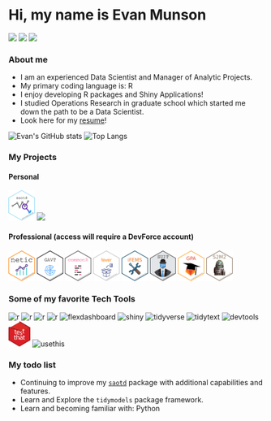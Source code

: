 # Hi, my name is Evan Munson

[<img height="30" src="https://img.shields.io/badge/twitter-%231DA1F2.svg?&style=for-the-badge&logo=twitter&logoColor=white" />][twitter]
[<img height="30" src="https://img.shields.io/badge/linkedin-blue.svg?&style=for-the-badge&logo=linkedin&logoColor=white" />][LinkedIn]
[<img height="30" src="https://img.shields.io/badge/orcid-green.svg?&style=for-the-badge&logo=orcid&logoColor=white" />][ORCID ID]

### About me

* I am an experienced Data Scientist and Manager of Analytic Projects.
* My primary coding language is:  R
* I enjoy developing R packages and Shiny Applications!
* I studied Operations Research in graduate school which started me down the path to be a Data Scientist.
* Look here for my [resume](https://evan-l-munson.github.io/elm_resume/)!

![Evan's GitHub stats](https://github-readme-stats.vercel.app/api?username=evan-l-munson&show_icons=true&theme=default)
![Top Langs](https://github-readme-stats.vercel.app/api/top-langs/?username=evan-l-munson&hide=javascript)

### My Projects

#### Personal

[<img height="60" src="https://github.com/evan-l-munson/saotd/raw/master/man/figures/hex_saotd.png" />][saotd]
[<img height="60" src="https://github.com/evan-l-munson/SUIT/raw/master/www/hex_SUIT_v2.png" />][suit_public]

#### Professional (access will require a DevForce account)

[<img height="60" src="www/hex_netic.png" />][netic]
[<img height="60" src="www/hex_GAVT.png" />][gavt]
[<img height="60" src="www/hex_commonR.png" />][commonR]
[<img height="60" src="www/hex_fever.png" />][fever]
[<img height="60" src="www/hex_iFEMS.png" />][ifems]
[<img height="60" src="www/hex_SUIT_v2.png" />][suit]
[<img height="60" src="www/hex_GPA.png" />][gpa]
[<img height="60" src="www/hex_S2M2.png" />][s2m2]

### Some of my favorite Tech Tools

<p align="left">
<img src="https://docs.rstudio.com/connect/admin/images/RStudio-ball.svg" alt="r" width="50" height="50"/> 
<img src="https://github.githubassets.com/images/modules/logos_page/GitHub-Mark.png" alt="r" width="50" height="50"/> 
<img src="https://about.gitlab.com/images/press/logo/png/gitlab-icon-rgb.png" alt="r" width="50" height="50"/> 
<img src="https://cran.r-project.org/Rlogo.svg" alt="r" width="50" height="50"/> 
<img src="https://pkgs.rstudio.com/flexdashboard/reference/figures/logo.png" alt="flexdashboard" height="50"/> 
<img src="https://blog.efpsa.org/wp-content/uploads/2019/04/pic1-552x640.png" alt="shiny" height="50"/> 
<img src="https://www.tidyverse.org/images/hex-tidyverse.png" alt="tidyverse" height="50"/> 
<img src="https://raw.githubusercontent.com/juliasilge/tidytext/master/man/figures/tidytext.png" alt="tidytext" height="50"/> 
<img src="https://devtools.r-lib.org/reference/figures/logo.svg" alt="devtools" height="50"/> 
<img src="https://raw.githubusercontent.com/r-lib/testthat/master/man/figures/logo.png" alt="testthat" height="50"/> 
<img src="https://usethis.r-lib.org/reference/figures/logo.png" alt="usethis" height="50"/> 
</p>

### My todo list

* Continuing to improve my [`saotd`](https://github.com/evan-l-munson/saotd) package with additional capabilities and features.
* Learn and Explore the `tidymodels` package framework.
* Learn and becoming familiar with:  Python

[twitter]: https://twitter.com/spot2ring
[linkedin]: https://www.linkedin.com/in/evan-munson-50033b61/
[ORCID ID]: http://orcid.org/0000-0002-9958-6800
[saotd]: https://github.com/evan-l-munson/saotd
[netic]: https://gitlab.devforce.disa.mil/netc-dsd/netic
[gavt]: https://gitlab.devforce.disa.mil/netc-dsd/gavt
[commonR]: https://gitlab.devforce.disa.mil/emunson/commonr
[fever]: https://gitlab.devforce.disa.mil/netc-dsd/fever
[ifems]: https://gitlab.devforce.disa.mil/netc-dsd/ifems
[suit]: https://gitlab.devforce.disa.mil/netc-dsd/pmo/suit
[gpa]: https://gitlab.devforce.disa.mil/netc-dsd/pmo/gpa
[s2m2]: https://gitlab.devforce.disa.mil/netc-dsd/pmo/s2m2
[suit_public]: https://github.com/evan-l-munson/SUIT
